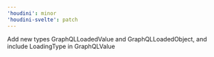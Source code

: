 ```yaml
---
'houdini': minor
'houdini-svelte': patch
---
```


Add new types GraphQLLoadedValue and GraphQLLoadedObject, and include LoadingType in GraphQLValue
